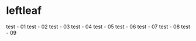 leftleaf
========

test - 01
test - 02
test - 03
test - 04
test - 05
test - 06
test - 07
test - 08
test - 09
